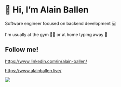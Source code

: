 # 👋 Hi, I’m Alain Ballen

Software engineer focused on backend development 💻

I'm usually at the gym 🏋️‍♂️ or at home typing away 🤖

## Follow me!

https://www.linkedin.com/in/alain-ballen/

https://www.alainballen.live/

![](https://komarev.com/ghpvc/?username=BallenAlain&color=blueviolet)


<!---
BallenAlain/BallenAlain is a ✨ special ✨ repository because its `README.md` (this file) appears on your GitHub profile.
You can click the Preview link to take a look at your changes.
--->
